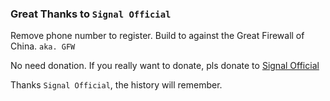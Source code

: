 ### Great Thanks to `Signal Official`

Remove phone number to register. Build to against the Great Firewall of China. `aka. GFW`

No need donation. If you really want to donate, pls donate to [Signal Official](https://signal.org/donate/)

Thanks `Signal Official`, the history will remember.
